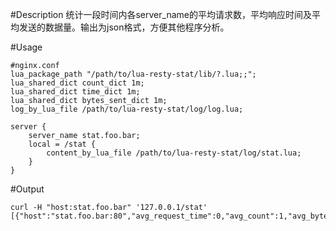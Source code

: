 #Description
统计一段时间内各server_name的平均请求数，平均响应时间及平均发送的数据量。输出为json格式，方便其他程序分析。

#Usage
```
#nginx.conf
lua_package_path "/path/to/lua-resty-stat/lib/?.lua;;";
lua_shared_dict count_dict 1m;
lua_shared_dict time_dict 1m;
lua_shared_dict bytes_sent_dict 1m;
log_by_lua_file /path/to/lua-resty-stat/log/log.lua;

server {
	server_name stat.foo.bar;
	local = /stat {
		content_by_lua_file /path/to/lua-resty-stat/log/stat.lua;
	}
}
```

#Output
```
curl -H "host:stat.foo.bar" '127.0.0.1/stat'
[{"host":"stat.foo.bar:80","avg_request_time":0,"avg_count":1,"avg_bytes_sent":474,"interval":1}]
```
